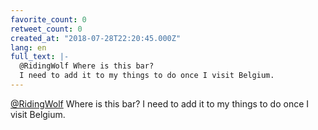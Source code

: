 ```yaml
---
favorite_count: 0
retweet_count: 0
created_at: "2018-07-28T22:20:45.000Z"
lang: en
full_text: |-
  @RidingWolf Where is this bar? 
  I need to add it to my things to do once I visit Belgium.
---
```


[@RidingWolf](https://twitter.com/RidingWolf) Where is this bar? I need to add
it to my things to do once I visit Belgium.
